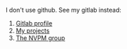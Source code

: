 I don't use github. See my gitlab instead:

1. [Gitlab profile](https://gitlab.com/iasj)
2. [My projects](https://gitlab.com/dashboard/projects)
3. [The NVPM group](https://gitlab.com/nvpm)
